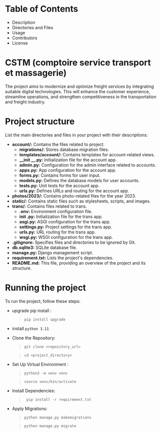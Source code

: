 # Table of Contents
* Description
* Directories and Files
* Usage
* Contributors
* License
# CSTM (comptoire service transport et massagerie)
The project aims to modernize and optimize freight services by integrating suitable digital technologies. This will enhance the customer experience, streamline operations, and strengthen competitiveness in the transportation and freight industry.

# Project structure
 List the main directories and files in your project with their descriptions:
* **account/:** Contains the files related to project.
    - **migrations/:** Stores database migration files.
    - **templates/account/:** Contains templates for account-related views.
    - **__init __.py:** Initialization file for the account app.
    - **admin.py:** Configuration for the admin interface related to accounts.
    - **apps.py:** App configuration for the account app.
    - **forms.py:** Contains forms for user input.
    - **models.py:** Defines the database models for user accounts.
    - **tests.py:** Unit tests for the account app.
    - **urls.py:** Defines URLs and routing for the account app.
* **photos/2023/:** Contains photo-related files for the year 2023.
* **static/:** Contains static files such as stylesheets, scripts, and images.
* **trans/:** Contains files related to trans.
    - **.env:** Environment configuration file.
    - **__init__ .py:** Initialization file for the trans app.
    - **asgi.py:** ASGI configuration for the trans app.
    - **settings.py:** Project settings for the trans app.
    - **urls.py:** URL routing for the trans app.
    - **wsgi.py:** WSGI configuration for the trans app.
* **.gitignore:** Specifies files and directories to be ignored by Git.
* **db.sqlite3:** SQLite database file.
* **manage.py:** Django management script.
* **requirement.txt:** Lists the project's dependencies.
* **README.md:** This file, providing an overview of the project and its structure.

# Running the project
To run the project, follow these steps:
* upgrade pip install :
   > `pip install upgrade`
* install `python 3.11`
* Clone the Repository:
   > `git clone <repository_url>`

   > `cd <project_directory>`
* Set Up Virtual Environment :
   > `python3 -m venv venv`

   > `source venv/bin/activate`
* Install Dependencies:
   >` pip install -r requirement.txt`
* Apply Migrations: 
  > `python manage.py makemigrations`

  > `python manage.py migrate`





